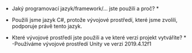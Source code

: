 * Jaký programovací jazyk/framework/... jste použili a proč? *
- Použili jsme jazyk C#, protože vývojové prostředí, které jsme zvolili, podporuje právě tento jazyk.

* Které vývojové prostředí jste použili a ve které verzi projekt vytváříte? *
-Používáme vývojové prostředí Unity ve verzi 2019.4.12f1

